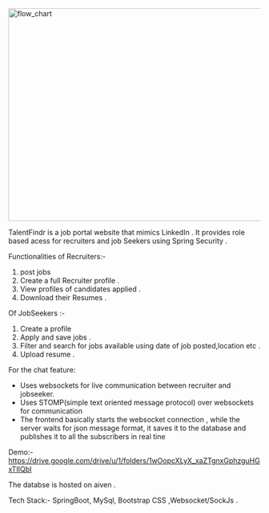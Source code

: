 

<img width="1077" height="424" alt="flow_chart" src="https://github.com/user-attachments/assets/b6e615de-8473-4c12-a850-d46c1f5d4a91" />


TalentFindr is a job portal website that mimics LinkedIn . It provides role based acess for recruiters and job Seekers using Spring Security .

Functionalities of Recruiters:-
1) post jobs
2) Create a full Recruiter profile .
3) View profiles of candidates applied .
4) Download their Resumes .

Of JobSeekers :-
1) Create a profile
2) Apply and save  jobs .
3) Filter and search for jobs available using date of job posted,location etc .
4) Upload resume .


For the chat feature:

* Uses websockets for live communication between recruiter and jobseeker.
* Uses STOMP(simple text oriented message protocol) over websockets for communication
* The frontend basically starts the websocket connection , while the server waits for json message format, it saves it to the database and publishes it to all the subscribers in real tine

Demo:-https://drive.google.com/drive/u/1/folders/1wOopcXLyX_xaZTgnxGphzguHGxTIIQbI

The databse is hosted on aiven .
 
Tech Stack:- SpringBoot, MySql, Bootstrap CSS ,Websocket/SockJs .
